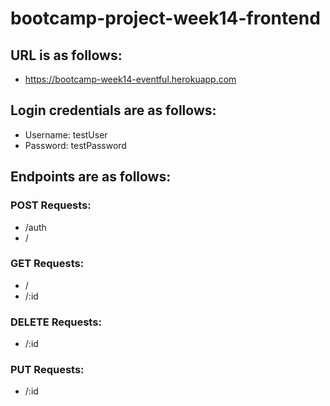 # bootcamp-project-week14-frontend

## URL is as follows:

-   https://bootcamp-week14-eventful.herokuapp.com

## Login credentials are as follows:

-   Username: testUser
-   Password: testPassword

## Endpoints are as follows:

### POST Requests:

-   /auth
-   /

### GET Requests:

-   /
-   /:id

### DELETE Requests:

-   /:id

### PUT Requests:

-   /:id
